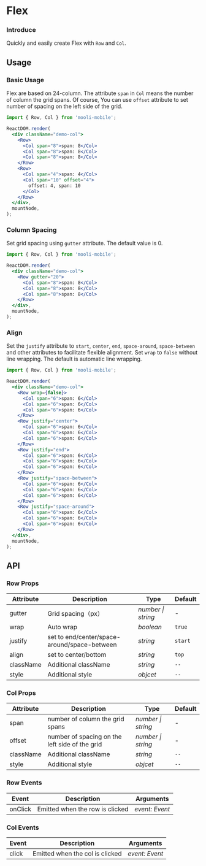 # Flex

### Introduce

Quickly and easily create Flex with `Row` and `Col`.

## Usage

### Basic Usage

Flex are based on 24-column. The attribute `span` in `Col` means the number of column the grid spans. Of course, You can use `offset` attribute to set number of spacing on the left side of the grid.

```jsx
import { Row, Col } from 'mooli-mobile';

ReactDOM.render(
  <div className="demo-col">
    <Row>
      <Col span="8">span: 8</Col>
      <Col span="8">span: 8</Col>
      <Col span="8">span: 8</Col>
    </Row>
    <Row>
      <Col span="4">span: 4</Col>
      <Col span="10" offset="4">
        offset: 4, span: 10
      </Col>
    </Row>
  </div>,
  mountNode,
);
```

### Column Spacing

Set grid spacing using `gutter` attribute. The default value is 0.

```jsx
import { Row, Col } from 'mooli-mobile';

ReactDOM.render(
  <div className="demo-col">
    <Row gutter="20">
      <Col span="8">span: 8</Col>
      <Col span="8">span: 8</Col>
      <Col span="8">span: 8</Col>
    </Row>
  </div>,
  mountNode,
);
```

### Align

Set the `justify` attribute to `start`, `center`, `end`, `space-around`, `space-between` and other attributes to facilitate flexible alignment. Set `wrap` to `false` without line wrapping. The default is automatic line wrapping.

```jsx
import { Row, Col } from 'mooli-mobile';

ReactDOM.render(
  <div className="demo-col">
    <Row wrap={false}>
      <Col span="6">span: 6</Col>
      <Col span="6">span: 6</Col>
      <Col span="6">span: 6</Col>
    </Row>
    <Row justify="center">
      <Col span="6">span: 6</Col>
      <Col span="6">span: 6</Col>
      <Col span="6">span: 6</Col>
    </Row>
    <Row justify="end">
      <Col span="6">span: 6</Col>
      <Col span="6">span: 6</Col>
      <Col span="6">span: 6</Col>
    </Row>
    <Row justify="space-between">
      <Col span="6">span: 6</Col>
      <Col span="6">span: 6</Col>
      <Col span="6">span: 6</Col>
    </Row>
    <Row justify="space-around">
      <Col span="6">span: 6</Col>
      <Col span="6">span: 6</Col>
      <Col span="6">span: 6</Col>
    </Row>
  </div>,
  mountNode,
);
```

## API

### Row Props

| Attribute | Description | Type | Default |
| --- | --- | --- | --- |
| gutter | Grid spacing（px） | _number \| string_ | - |
| wrap | Auto wrap | _boolean_ | `true` |
| justify | set to end/center/space-around/space-between | _string_ | `start` |
| align | set to center/bottom | _string_ | `top` |
| className | Additional className | _string_ | `--` |
| style | Additional style | _objcet_ | `--` |

### Col Props

| Attribute | Description | Type | Default |
| --- | --- | --- | --- |
| span | number of column the grid spans | _number \| string_ | - |
| offset | number of spacing on the left side of the grid | _number \| string_ | - |
| className | Additional className | _string_ | `--` |
| style | Additional style | _objcet_ | `--` |

### Row Events

| Event   | Description                     | Arguments      |
| ------- | ------------------------------- | -------------- |
| onClick | Emitted when the row is clicked | _event: Event_ |

### Col Events

| Event | Description                     | Arguments      |
| ----- | ------------------------------- | -------------- |
| click | Emitted when the col is clicked | _event: Event_ |
